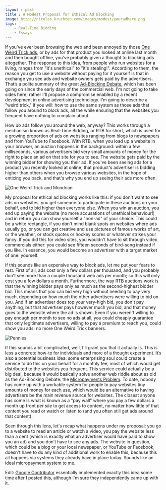```yaml
---
layout : post
title : A Modest Proposal for Ethical Ad Blocking
image: http://nicolas.kruchten.com/images/modest/youradhere.png
tags:
    - Real-Time Bidding
    - Essays
---
```


If you've ever been browsing the web and been annoyed by those [One Weird Trick ads][owt], or by ads for that product you looked at online last month and then bought offline, you've probably given a thought to blocking ads altogether. The response to this idea, from people who run websites for a living, ranges from "it's unethical" to "it's stealing!". According to them, the reason you get to use a website without paying for it yourself is that in exchange you see ads and website owners gets paid by the advertisers. That’s a polite summary of the great [Ad-Blocking Debate][abd], which has been going on since the early days of the commercial web. I'm not going to take sides here; rather I'll propose a compromise enabled by a recent development in online advertising technology. I'm going to describe a "weird trick," if you will: how to use the same system as those ads that follow you around to *block* ads, all the while ensuring that the websites you frequent have nothing to complain about.

<!-- more -->

How *do* ads follow you around the web, anyway? This works through a mechanism known as Real-Time Bidding, or RTB for short, which is used for a growing proportion of ads on websites ranging from blogs to newspapers and from YouTube to Facebook. With RTB, when you load up a website in your browser, an auction happens in the background: within a few milliseconds, various advertisers bid very small amounts of money for the right to place an ad on that site for you to see. The website gets paid by the winning bidder for showing you their ad. If you've been seeing ads for a product you recently looked at online, that product's advertiser is bidding higher than others when you browse various websites, in the hope of enticing you back, and that's why you end up seeing their ads more often.

![One Weird Trick and Mondrian](http://nicolas.kruchten.com/images/modest/oneweirdmondrian.png)

My proposal for ethical ad blocking works like this: if you don't want to see ads on websites, you get someone to participate in these auctions on your behalf, and to bid higher than everyone else. When you win an auction, you end up paying the website (no more accusations of unethical behaviour!) and in return you can show yourself a "non-ad" of your choice. This could be a white rectangle, if you don't mind blank spots on websites where ads usually go, or you can get creative and use pictures of famous works of art, or the weather, or stock quotes or hockey scores or whatever strikes your fancy. If you did this for video sites, you wouldn't have to sit through video commercials either: you could see fifteen seconds of bird-song instead if you like. In essence, you would become an advertiser with a target market of one: yourself.

If this sounds like an expensive way to block ads, let me put your fears to rest. First of all, ads cost only a few dollars per thousand, and you probably don't see more than a couple thousand web ads per month; so this will only cost you a few dollars a month. Furthermore, the way RTB auctions work is that the winning bidder pays only as much as the second-highest bidder bid. This means that you can bid very high without needing to pay very much, depending on how much the other advertisers were willing to bid on you. And if an advertiser does top your very-high bid, you don't pay anything, but that advertiser pays however much you bid, and that money goes to the website where the ad is shown. Even if you weren't willing to pay enough per month to see no ads at all, you could cheaply guarantee that only legitimate advertisers, willing to pay a premium to reach you, could show you ads: no more One Weird Trick banners.

![Pennies](http://nicolas.kruchten.com/images/modest/pennies.jpeg)

If this sounds a bit complicated, well, I'll grant you that it actually is. This is less a concrete how-to for individuals and more of a thought experiment. It’s also a potential business idea: some enterprising soul could create a service to do this on your behalf for a monthly fee, most of which would get distributed to the websites you frequent. This service could actually be a big deal, because it would basically solve another web riddle about as old as the Ad-Blocking Debate: the [Micropayments Problem][mp]. To date, nobody has come up with a workable system for people to pay websites tiny amounts of money for each use, which would be an alternative to having advertisers be the main revenue source for websites. The closest anyone has come is what is known as a "pay wall" where you pay a few dollars a month up front *per site* to get access to content, no matter how little of that content you read or watch or listen to (and you often still get ads around that content).

Seen through this lens, let's recap what happens under my proposal: you go to a website to read an article or watch a video, you pay the website less than a cent (which is exactly what an advertiser would have paid to show you an ad) and you don’t have to see any ads. The website in question, which could be a blog or your local newspaper, or YouTube or Facebook, doesn't have to do any kind of additional work to enable this, because this all happens via systems they already have in place today. Sounds like an ideal micropayment system to me.

Edit: [Google Contributor](https://www.google.com/contributor/welcome/) essentially implemented exactly this idea some time after I posted this, although I'm sure they independently came up with it.

[owt]: http://www.slate.com/articles/business/moneybox/2013/07/how_one_weird_trick_conquered_the_internet_what_happens_when_you_click_on.single.html
[abd]: https://www.google.ca/search?q=ethical+ad+blocking
[mp]: http://www.shirky.com/weblog/2009/02/why-small-payments-wont-save-publishers/
